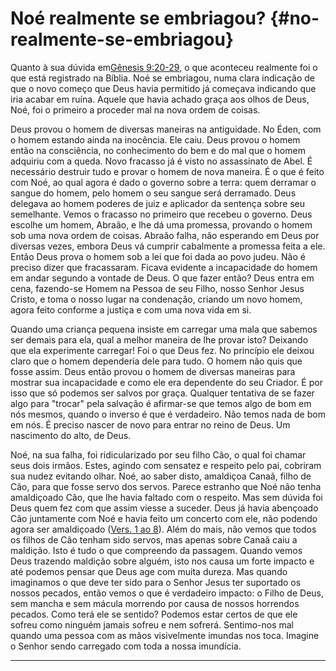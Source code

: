 # Noé realmente se embriagou? {#no-realmente-se-embriagou}

Quanto à sua dúvida em[Gênesis 9:20-29](http://bibliaonline.com.br/acf/gn/9/20-29), o que aconteceu realmente foi o que está registrado na Bíblia. Noé se embriagou, numa clara indicação de que o novo começo que Deus havia permitido já começava indicando que iria acabar em ruína. Aquele que havia achado graça aos olhos de Deus, Noé, foi o primeiro a proceder mal na nova ordem de coisas.

Deus provou o homem de diversas maneiras na antiguidade. No Éden, com o homem estando ainda na inocência. Ele caiu. Deus provou o homem então na consciência, no conhecimento do bem e do mal que o homem adquiriu com a queda. Novo fracasso já é visto no assassinato de Abel. É necessário destruir tudo e provar o homem de nova maneira. É o que é feito com Noé, ao qual agora é dado o governo sobre a terra: quem derramar o sangue do homem, pelo homem o seu sangue será derramado. Deus delegava ao homem poderes de juiz e aplicador da sentença sobre seu semelhante. Vemos o fracasso no primeiro que recebeu o governo. Deus escolhe um homem, Abraão, e lhe dá uma promessa, provando o homem sob uma nova ordem de coisas. Abraão falha, não esperando em Deus por diversas vezes, embora Deus vá cumprir cabalmente a promessa feita a ele. Então Deus prova o homem sob a lei que foi dada ao povo judeu. Não é preciso dizer que fracassaram. Ficava evidente a incapacidade do homem em andar segundo a vontade de Deus. O que fazer então? Deus entra em cena, fazendo-se Homem na Pessoa de seu Filho, nosso Senhor Jesus Cristo, e toma o nosso lugar na condenação, criando um novo homem, agora feito conforme a justiça e com uma nova vida em si.

Quando uma criança pequena insiste em carregar uma mala que sabemos ser demais para ela, qual a melhor maneira de lhe provar isto? Deixando que ela experimente carregar! Foi o que Deus fez. No princípio ele deixou claro que o homem dependeria dele para tudo. O homem não quis que fosse assim. Deus então provou o homem de diversas maneiras para mostrar sua incapacidade e como ele era dependente do seu Criador. É por isso que só podemos ser salvos por graça. Qualquer tentativa de se fazer algo para &quot;trocar&quot; pela salvação é afirmar-se que temos algo de bom em nós mesmos, quando o inverso é que é verdadeiro. Não temos nada de bom em nós. É preciso nascer de novo para entrar no reino de Deus. Um nascimento do alto, de Deus.

Noé, na sua falha, foi ridicularizado por seu filho Cão, o qual foi chamar seus dois irmãos. Estes, agindo com sensatez e respeito pelo pai, cobriram sua nudez evitando olhar. Noé, ao saber disto, amaldiçoa Canaã, filho de Cão, para que fosse servo dos servos. Parece estranho que Noé não tenha amaldiçoado Cão, que lhe havia faltado com o respeito. Mas sem dúvida foi Deus quem fez com que assim viesse a suceder. Deus já havia abençoado Cão juntamente com Noé e havia feito um concerto com ele, não podendo agora ser amaldiçoado ([Vers. 1 ao 8](http://bibliaonline.com.br/acf/gn/9/1-8)). Além do mais, não vemos que todos os filhos de Cão tenham sido servos, mas apenas sobre Canaã caiu a maldição. Isto é tudo o que compreendo da passagem. Quando vemos Deus trazendo maldição sobre alguém, isto nos causa um forte impacto e até podemos pensar que Deus age com muita dureza. Mas quando imaginamos o que deve ter sido para o Senhor Jesus ter suportado os nossos pecados, então vemos o que é verdadeiro impacto: o Filho de Deus, sem mancha e sem mácula morrendo por causa de nossos horrendos pecados. Como terá ele se sentido? Podemos estar certos de que ele sofreu como ninguém jamais sofreu e nem sofrerá. Sentimo-nos mal quando uma pessoa com as mãos visivelmente imundas nos toca. Imagine o Senhor sendo carregado com toda a nossa imundícia.

*****
